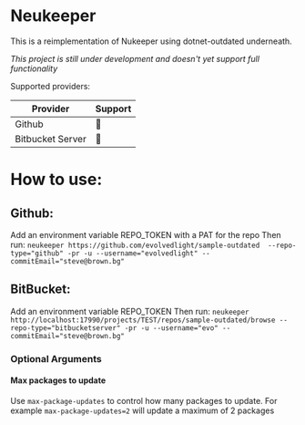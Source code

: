 # Neukeeper

This is a reimplementation of Nukeeper using dotnet-outdated underneath.

*This project is still under development and doesn't yet support full functionality*

Supported providers:

| Provider | Support |
| -------- | ------- |
| Github   | :hammer:|
| Bitbucket Server | :hammer:|

# How to use:

## Github:
Add an environment variable REPO_TOKEN with a PAT for the repo
Then run:
`neukeeper https://github.com/evolvedlight/sample-outdated  --repo-type="github" -pr -u --username="evolvedlight" --commitEmail="steve@brown.bg"`

## BitBucket:
Add an environment variable REPO_TOKEN 
Then run:
```neukeeper http://localhost:17990/projects/TEST/repos/sample-outdated/browse --repo-type="bitbucketserver" -pr -u --username="evo" --commitEmail="steve@brown.bg"```

### Optional Arguments

#### Max packages to update

Use `max-package-updates` to control how many packages to update. For example `max-package-updates=2` will update a maximum of 2 packages
